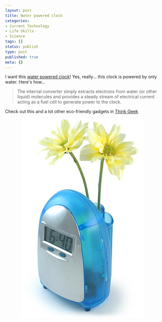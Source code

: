 ```yaml
---
layout: post
title: Water powered clock
categories:
- Current Technology
- Life Skills
- Science
tags: []
status: publish
type: post
published: true
meta: {}
---
```

I want this <a href="http://www.thinkgeek.com/homeoffice/lights/757e/">water powered clock</a>! Yes, really... this clock is powered by only water. Here's how...
<blockquote>The internal converter simply extracts electrons from water (or other liquid) molecules and provides a steady stream of electrical current acting as a fuel cell to generate power to the clock.</blockquote>
Check out this and a lot other eco-friendly gadgets in <a href="http://www.thinkgeek.com/">Think Geek</a>
<p align="center"><img src="/img/water_powered_clock.jpg" /></p>
